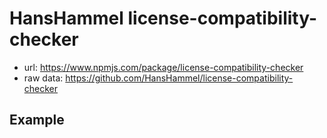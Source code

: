 # HansHammel license-compatibility-checker 
* url: https://www.npmjs.com/package/license-compatibility-checker
* raw data: https://github.com/HansHammel/license-compatibility-checker


<!-- .slide: data-background-image="https://raw.githubusercontent.com/HansHammel/license-compatibility-checker/master/licenses.svg" data-background-interactive="true" data-preload="false" -->


## Example
